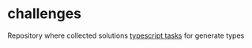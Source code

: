 # challenges

Repository where collected solutions [typescript tasks](https://github.com/type-challenges/type-challenges) for generate types
